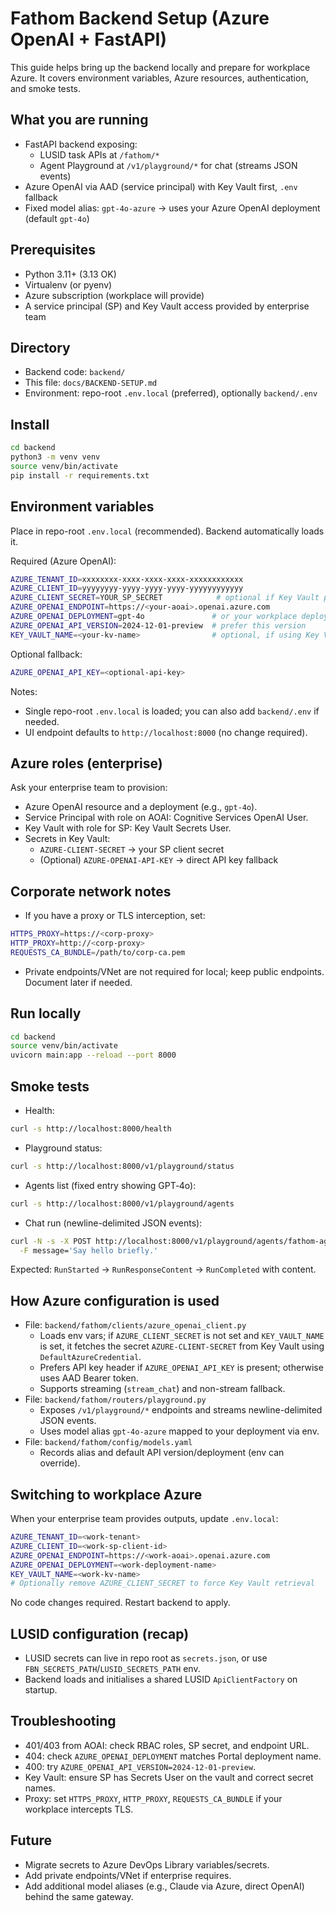 # Fathom Backend Setup (Azure OpenAI + FastAPI)

This guide helps bring up the backend locally and prepare for workplace Azure. It covers environment variables, Azure resources, authentication, and smoke tests.

## What you are running
- FastAPI backend exposing:
  - LUSID task APIs at `/fathom/*`
  - Agent Playground at `/v1/playground/*` for chat (streams JSON events)
- Azure OpenAI via AAD (service principal) with Key Vault first, `.env` fallback
- Fixed model alias: `gpt-4o-azure` → uses your Azure OpenAI deployment (default `gpt-4o`)

## Prerequisites
- Python 3.11+ (3.13 OK)
- Virtualenv (or pyenv)
- Azure subscription (workplace will provide)
- A service principal (SP) and Key Vault access provided by enterprise team

## Directory
- Backend code: `backend/`
- This file: `docs/BACKEND-SETUP.md`
- Environment: repo-root `.env.local` (preferred), optionally `backend/.env`

## Install
```bash
cd backend
python3 -m venv venv
source venv/bin/activate
pip install -r requirements.txt
```

## Environment variables
Place in repo-root `.env.local` (recommended). Backend automatically loads it.

Required (Azure OpenAI):
```bash
AZURE_TENANT_ID=xxxxxxxx-xxxx-xxxx-xxxx-xxxxxxxxxxxx
AZURE_CLIENT_ID=yyyyyyyy-yyyy-yyyy-yyyy-yyyyyyyyyyyy
AZURE_CLIENT_SECRET=YOUR_SP_SECRET            # optional if Key Vault provides it
AZURE_OPENAI_ENDPOINT=https://<your-aoai>.openai.azure.com
AZURE_OPENAI_DEPLOYMENT=gpt-4o               # or your workplace deployment name
AZURE_OPENAI_API_VERSION=2024-12-01-preview  # prefer this version
KEY_VAULT_NAME=<your-kv-name>                # optional, if using Key Vault
```
Optional fallback:
```bash
AZURE_OPENAI_API_KEY=<optional-api-key>
```

Notes:
- Single repo-root `.env.local` is loaded; you can also add `backend/.env` if needed.
- UI endpoint defaults to `http://localhost:8000` (no change required).

## Azure roles (enterprise)
Ask your enterprise team to provision:
- Azure OpenAI resource and a deployment (e.g., `gpt-4o`).
- Service Principal with role on AOAI: Cognitive Services OpenAI User.
- Key Vault with role for SP: Key Vault Secrets User.
- Secrets in Key Vault:
  - `AZURE-CLIENT-SECRET` → your SP client secret
  - (Optional) `AZURE-OPENAI-API-KEY` → direct API key fallback

## Corporate network notes
- If you have a proxy or TLS interception, set:
```bash
HTTPS_PROXY=https://<corp-proxy>
HTTP_PROXY=http://<corp-proxy>
REQUESTS_CA_BUNDLE=/path/to/corp-ca.pem
```
- Private endpoints/VNet are not required for local; keep public endpoints. Document later if needed.

## Run locally
```bash
cd backend
source venv/bin/activate
uvicorn main:app --reload --port 8000
```

## Smoke tests
- Health:
```bash
curl -s http://localhost:8000/health
```
- Playground status:
```bash
curl -s http://localhost:8000/v1/playground/status
```
- Agents list (fixed entry showing GPT‑4o):
```bash
curl -s http://localhost:8000/v1/playground/agents
```
- Chat run (newline-delimited JSON events):
```bash
curl -N -s -X POST http://localhost:8000/v1/playground/agents/fathom-agent/runs \
  -F message='Say hello briefly.'
```
Expected: `RunStarted` → `RunResponseContent` → `RunCompleted` with content.

## How Azure configuration is used
- File: `backend/fathom/clients/azure_openai_client.py`
  - Loads env vars; if `AZURE_CLIENT_SECRET` is not set and `KEY_VAULT_NAME` is set, it fetches the secret `AZURE-CLIENT-SECRET` from Key Vault using `DefaultAzureCredential`.
  - Prefers API key header if `AZURE_OPENAI_API_KEY` is present; otherwise uses AAD Bearer token.
  - Supports streaming (`stream_chat`) and non-stream fallback.
- File: `backend/fathom/routers/playground.py`
  - Exposes `/v1/playground/*` endpoints and streams newline-delimited JSON events.
  - Uses model alias `gpt-4o-azure` mapped to your deployment via env.
- File: `backend/fathom/config/models.yaml`
  - Records alias and default API version/deployment (env can override).

## Switching to workplace Azure
When your enterprise team provides outputs, update `.env.local`:
```bash
AZURE_TENANT_ID=<work-tenant>
AZURE_CLIENT_ID=<work-sp-client-id>
AZURE_OPENAI_ENDPOINT=https://<work-aoai>.openai.azure.com
AZURE_OPENAI_DEPLOYMENT=<work-deployment-name>
KEY_VAULT_NAME=<work-kv-name>
# Optionally remove AZURE_CLIENT_SECRET to force Key Vault retrieval
```
No code changes required. Restart backend to apply.

## LUSID configuration (recap)
- LUSID secrets can live in repo root as `secrets.json`, or use `FBN_SECRETS_PATH`/`LUSID_SECRETS_PATH` env.
- Backend loads and initialises a shared LUSID `ApiClientFactory` on startup.

## Troubleshooting
- 401/403 from AOAI: check RBAC roles, SP secret, and endpoint URL.
- 404: check `AZURE_OPENAI_DEPLOYMENT` matches Portal deployment name.
- 400: try `AZURE_OPENAI_API_VERSION=2024-12-01-preview`.
- Key Vault: ensure SP has Secrets User on the vault and correct secret names.
- Proxy: set `HTTPS_PROXY`, `HTTP_PROXY`, `REQUESTS_CA_BUNDLE` if your workplace intercepts TLS.

## Future
- Migrate secrets to Azure DevOps Library variables/secrets.
- Add private endpoints/VNet if enterprise requires.
- Add additional model aliases (e.g., Claude via Azure, direct OpenAI) behind the same gateway.
